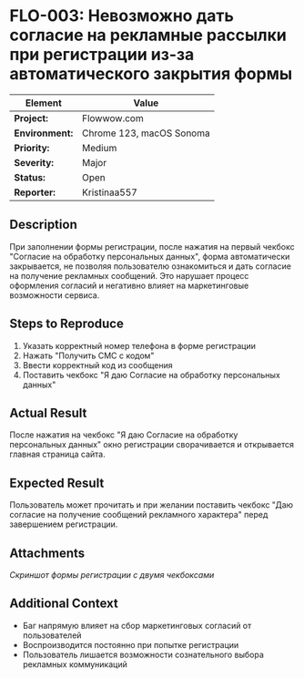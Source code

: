 # FLO-003: Невозможно дать согласие на рекламные рассылки при регистрации из-за автоматического закрытия формы

| **Element** | **Value** |
|-------------|-----------|
| **Project:** | Flowwow.com |
| **Environment:** | Chrome 123, macOS Sonoma |
| **Priority:** | Medium |
| **Severity:** | Major |
| **Status:** | Open |
| **Reporter:** | Kristinaa557 |

## Description
При заполнении формы регистрации, после нажатия на первый чекбокс "Согласие на обработку персональных данных", форма автоматически закрывается, не позволяя пользователю ознакомиться и дать согласие на получение рекламных сообщений. Это нарушает процесс оформления согласий и негативно влияет на маркетинговые возможности сервиса.

## Steps to Reproduce
1. Указать корректный номер телефона в форме регистрации
2. Нажать "Получить СМС с кодом"
3. Ввести корректный код из сообщения
4. Поставить чекбокс "Я даю Согласие на обработку персональных данных"

## Actual Result
После нажатия на чекбокс "Я даю Согласие на обработку персональных данных" окно регистрации сворачивается и открывается главная страница сайта.

## Expected Result
Пользователь может прочитать и при желании поставить чекбокс "Даю согласие на получение сообщений рекламного характера" перед завершением регистрации.

## Attachments
*Скриншот формы регистрации с двумя чекбоксами*

## Additional Context
- Баг напрямую влияет на сбор маркетинговых согласий от пользователей
- Воспроизводится постоянно при попытке регистрации
- Пользователь лишается возможности сознательного выбора рекламных коммуникаций
